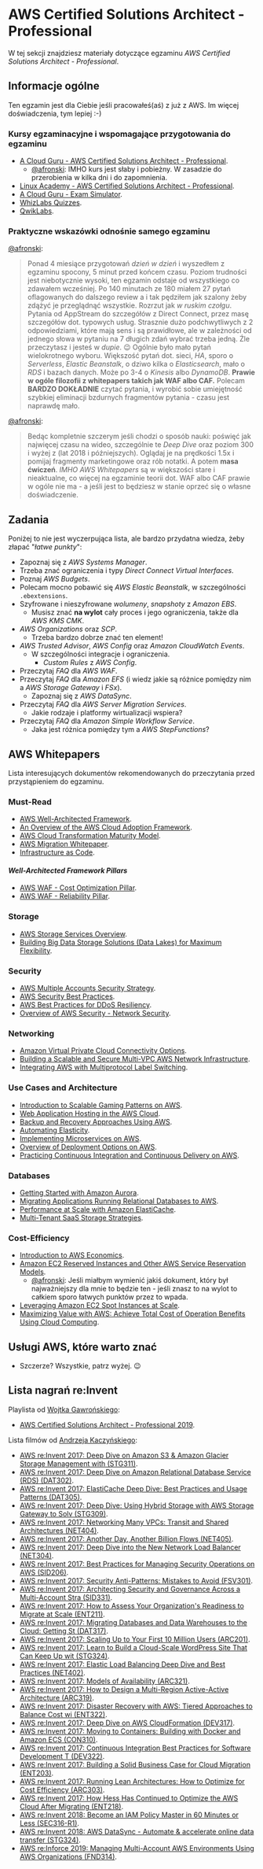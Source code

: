 # AWS Certified Solutions Architect - Professional

W tej sekcji znajdziesz materiały dotyczące egzaminu *AWS Certified Solutions Architect - Professional*.

## Informacje ogólne

Ten egzamin jest dla Ciebie jeśli pracowałeś(aś) z już z AWS. Im więcej doświadczenia, tym lepiej :-)

### Kursy egzaminacyjne i wspomagające przygotowania do egzaminu

- [A Cloud Guru - AWS Certified Solutions Architect - Professional](https://acloud.guru/learn/aws-certified-solutions-architect-professional).
  - [@afronski](https://github.com/afronski): IMHO kurs jest słaby i pobieżny. W zasadzie do przerobienia w kilka dni i do zapomnienia.
- [Linux Academy - AWS Certified Solutions Architect - Professional](https://linuxacademy.com/course/aws-certified-solutions-architect-professional-2018/).
- [A Cloud Guru - Exam Simulator](https://acloud.guru/exam-simulator).
- [WhizLabs Quizzes](https://www.whizlabs.com/aws-solutions-architect-professional/).
- [QwikLabs](https://www.qwiklabs.com/).

### Praktyczne wskazówki odnośnie samego egzaminu

[@afronski](https://github.com/afronski):

> Ponad 4 miesiące przygotowań *dzień w dzień* i wyszedłem z egzaminu spocony, 5 minut przed końcem czasu. Poziom trudności jest niebotycznie wysoki, ten egzamin odstaje od wszystkiego co zdawałem wcześniej. Po 140 minutach ze 180 miałem 27 pytań oflagowanych do dalszego review a i tak pędziłem jak szalony żeby zdążyć je przeglądnąć wszystkie. Rozrzut jak *w ruskim czołgu*. Pytania od AppStream do szczegółów z Direct Connect, przez masę szczegółów dot. typowych usług. Strasznie dużo podchwytliwych z 2 odpowiedziami, które mają sens i są prawidłowe, ale w zależności od jednego słowa w pytaniu na 7 długich zdań wybrać trzeba jedną. Źle przeczytasz i jesteś w *dupie*. :wink: Ogólnie było mało pytań wielokrotnego wyboru. Większość pytań dot. sieci, *HA*, sporo o *Serverless*, *Elastic Beanstalk*, o dziwo kilka o *Elasticsearch*, mało o *RDS* i bazach danych. Może po 3-4 o *Kinesis* albo *DynamoDB*. **Prawie w ogóle filozofii z whitepapers takich jak WAF albo CAF.** Polecam **BARDZO DOKŁADNIE** czytać pytania, i wyrobić sobie umiejętność szybkiej eliminacji bzdurnych fragmentów pytania - czasu jest naprawdę mało.

[@afronski](https://github.com/afronski):

> Bedąc kompletnie szczerym jeśli chodzi o sposób nauki: poświęć jak najwięcej czasu na wideo, szczególnie te *Deep Dive* oraz poziom 300 i wyżej z (lat 2018 i późniejszych). Oglądaj je na prędkości 1.5x i pomijaj fragmenty marketingowe oraz rób notatki. A potem **masa ćwiczeń**. *IMHO* *AWS Whitepapers* są w większości stare i nieaktualne, co więcej na egzaminie teorii dot. WAF albo CAF prawie w ogóle nie ma - a jeśli jest to będziesz w stanie oprzeć się o własne doświadczenie.

## Zadania

Poniżej to nie jest wyczerpująca lista, ale bardzo przydatna wiedza, żeby złapać "*łatwe punkty*":

- Zapoznaj się z *AWS Systems Manager*.
- Trzeba znać ograniczenia i typy *Direct Connect Virtual Interfaces*.
- Poznaj *AWS Budgets*.
- Polecam mocno pobawić się *AWS Elastic Beanstalk*, w szczególności `.ebextensions`.
- Szyfrowane i nieszyfrowane *wolumeny*, *snapshoty* z *Amazon EBS*.
  - Musisz znać **na wylot** cały proces i jego ograniczenia, także dla *AWS KMS CMK*.
- *AWS Organizations* oraz *SCP*.
  - Trzeba bardzo dobrze znać ten element!
- *AWS Trusted Advisor*, *AWS Config* oraz *Amazon CloudWatch Events*.
  - W szczególności integracje i ograniczenia.
    - *Custom Rules* z *AWS Config*.
- Przeczytaj *FAQ* dla *AWS WAF*.
- Przeczytaj *FAQ* dla *Amazon EFS* (i wiedz jakie są różnice pomiędzy nim a *AWS Storage Gateway* i *FSx*).
  - Zapoznaj się z *AWS DataSync*.
- Przeczytaj *FAQ* dla *AWS Server Migration Services*.
  - Jakie rodzaje i platformy wirtualizacji wspiera?
- Przeczytaj *FAQ* dla *Amazon Simple Workflow Service*.
  - Jaka jest różnica pomiędzy tym a *AWS StepFunctions*?

## AWS Whitepapers

Lista interesujących dokumentów rekomendowanych do przeczytania przed przystąpieniem do egzaminu.

### **Must-Read**

- [AWS Well-Architected Framework](https://d1.awsstatic.com/whitepapers/architecture/AWS_Well-Architected_Framework.pdf).
- [An Overview of the AWS Cloud Adoption Framework](https://d1.awsstatic.com/whitepapers/aws_cloud_adoption_framework.pdf).
- [AWS Cloud Transformation Maturity Model](https://d1.awsstatic.com/whitepapers/AWS-Cloud-Transformation-Maturity-Model.pdf).
- [AWS Migration Whitepaper](https://d1.awsstatic.com/whitepapers/Migration/aws-migration-whitepaper.pdf).
- [Infrastructure as Code](https://d1.awsstatic.com/whitepapers/DevOps/infrastructure-as-code.pdf).

#### *Well-Architected Framework Pillars*

- [AWS WAF - Cost Optimization Pillar](https://d1.awsstatic.com/whitepapers/architecture/AWS-Cost-Optimization-Pillar.pdf).
- [AWS WAF - Reliability Pillar](https://d1.awsstatic.com/whitepapers/architecture/AWS-Reliability-Pillar.pdf).

### Storage

- [AWS Storage Services Overview](https://d1.awsstatic.com/whitepapers/AWS%20Storage%20Services%20Whitepaper-v9.pdf).
- [Building Big Data Storage Solutions (Data Lakes) for Maximum Flexibility](https://d1.awsstatic.com/whitepapers/Storage/data-lake-on-aws.pdf).

### Security

- [AWS Multiple Accounts Security Strategy](https://d0.awsstatic.com/aws-answers/AWS_Multi_Account_Security_Strategy.pdf).
- [AWS Security Best Practices](https://d1.awsstatic.com/whitepapers/Security/AWS_Security_Best_Practices.pdf).
- [AWS Best Practices for DDoS Resiliency](https://d1.awsstatic.com/whitepapers/Security/DDoS_White_Paper.pdf).
- [Overview of AWS Security - Network Security](https://d1.awsstatic.com/whitepapers/Security/Networking_Security_Whitepaper.pdf).

### Networking

- [Amazon Virtual Private Cloud Connectivity Options](https://d1.awsstatic.com/whitepapers/aws-amazon-vpc-connectivity-options.pdf).
- [Building a Scalable and Secure Multi-VPC AWS Network Infrastructure](https://d1.awsstatic.com/whitepapers/building-a-scalable-and-secure-multi-vpc-aws-network-infrastructure.pdf).
- [Integrating AWS with Multiprotocol Label Switching](https://d1.awsstatic.com/whitepapers/Networking/integrating-aws-with-multiprotocol-label-switching.pdf).

### Use Cases and Architecture

- [Introduction to Scalable Gaming Patterns on AWS](https://d1.awsstatic.com/whitepapers/aws-scalable-gaming-patterns.pdf).
- [Web Application Hosting in the AWS Cloud](https://d1.awsstatic.com/whitepapers/aws-web-hosting-best-practices.pdf).
- [Backup and Recovery Approaches Using AWS](https://d1.awsstatic.com/whitepapers/Storage/Backup_and_Recovery_Approaches_Using_AWS.pdf).
- [Automating Elasticity](https://d1.awsstatic.com/whitepapers/cost-optimization-automating-elasticity.pdf).
- [Implementing Microservices on AWS](https://d1.awsstatic.com/whitepapers/microservices-on-aws.pdf).
- [Overview of Deployment Options on AWS](https://d1.awsstatic.com/whitepapers/overview-of-deployment-options-on-aws.pdf).
- [Practicing Continuous Integration and Continuous Delivery on AWS](https://d1.awsstatic.com/whitepapers/DevOps/practicing-continuous-integration-continuous-delivery-on-AWS.pdf).

### Databases

- [Getting Started with Amazon Aurora](https://docs.aws.amazon.com/AmazonRDS/latest/AuroraUserGuide/aurora-ug.pdf#CHAP_GettingStartedAurora).
- [Migrating Applications Running Relational Databases to AWS](https://d1.awsstatic.com/whitepapers/Migration/migrating-applications-to-aws.pdf).
- [Performance at Scale with Amazon ElastiCache](https://d1.awsstatic.com/whitepapers/performance-at-scale-with-amazon-elasticache.pdf).
- [Multi-Tenant SaaS Storage Strategies](https://d1.awsstatic.com/whitepapers/Multi_Tenant_SaaS_Storage_Strategies.pdf).

### Cost-Efficiency

- [Introduction to AWS Economics](https://d1.awsstatic.com/whitepapers/introduction-to-aws-cloud-economics-final.pdf).
- [Amazon EC2 Reserved Instances and Other AWS Service Reservation Models](https://d1.awsstatic.com/whitepapers/cost-optimization-reservation-models.pdf).
  - [@afronski](https://github.com/afronski): Jeśli miałbym wymienić jakiś dokument, który był najważniejszy dla mnie to będzie ten - jeśli znasz to na wylot to całkiem sporo łatwych punktów przez to wpada.
- [Leveraging Amazon EC2 Spot Instances at Scale](https://d1.awsstatic.com/whitepapers/cost-optimization-leveraging-ec2-spot-instances.pdf).
- [Maximizing Value with AWS: Achieve Total Cost of Operation Benefits Using Cloud Computing](https://d1.awsstatic.com/whitepapers/total-cost-of-operation-benefits-using-aws.pdf).

## Usługi AWS, które warto znać

- Szczerze? Wszystkie, patrz wyżej. :wink:

## Lista nagrań re:Invent

Playlista od [Wojtka Gawrońskiego](https://github.com/afronski):

- [AWS Certified Solutions Architect - Professional 2019](https://www.youtube.com/playlist?list=PLCRlJJDoP5o8PxxCOPe3cZIw-4-uUAeV_).

Lista filmów od [Andrzeja Kaczyńskiego](https://github.com/andrewkaczynski):

- [AWS re:Invent 2017: Deep Dive on Amazon S3 & Amazon Glacier Storage Management with (STG311)](https://www.youtube.com/watch?v=SUWqDOnXeDw).
- [AWS re:Invent 2017: Deep Dive on Amazon Relational Database Service (RDS) (DAT302)](https://www.youtube.com/watch?v=TJxC-B9Q9tQ).
- [AWS re:Invent 2017: ElastiCache Deep Dive: Best Practices and Usage Patterns (DAT305)](https://www.youtube.com/watch?v=_YYBdsuUq2M).
- [AWS re:Invent 2017: Deep Dive: Using Hybrid Storage with AWS Storage Gateway to Solv (STG309)](https://www.youtube.com/watch?v=9wgaV70FeaM).
- [AWS re:Invent 2017: Networking Many VPCs: Transit and Shared Architectures (NET404)](https://www.youtube.com/watch?v=KGKrVO9xlqI).
- [AWS re:Invent 2017: Another Day, Another Billion Flows (NET405)](https://www.youtube.com/watch?v=8gc2DgBqo9U).
- [AWS re:Invent 2017: Deep Dive into the New Network Load Balancer (NET304)](https://www.youtube.com/watch?v=z0FBGIT1Ub4).
- [AWS re:Invent 2017: Best Practices for Managing Security Operations on AWS (SID206)](https://www.youtube.com/watch?v=gjrcoK8T3To).
- [AWS re:Invent 2017: Security Anti-Patterns: Mistakes to Avoid (FSV301)](https://www.youtube.com/watch?v=tzJmE_Jlas0).
- [AWS re:Invent 2017: Architecting Security and Governance Across a Multi-Account Stra (SID331)](https://www.youtube.com/watch?v=71fD8Oenwxc).
- [AWS re:Invent 2017: How to Assess Your Organization's Readiness to Migrate at Scale (ENT211)](https://www.youtube.com/watch?v=id-PY0GBHXA).
- [AWS re:Invent 2017: Migrating Databases and Data Warehouses to the Cloud: Getting St (DAT317)](https://www.youtube.com/watch?v=Y33TviLMBFY).
- [AWS re:Invent 2017: Scaling Up to Your First 10 Million Users (ARC201)](https://www.youtube.com/watch?v=w95murBkYmU).
- [AWS re:Invent 2017: Learn to Build a Cloud-Scale WordPress Site That Can Keep Up wit (STG324)](https://www.youtube.com/watch?v=dPdac4LL884).
- [AWS re:Invent 2017: Elastic Load Balancing Deep Dive and Best Practices (NET402)](https://www.youtube.com/watch?v=9TwkMMogojY).
- [AWS re:Invent 2017: Models of Availability (ARC321)](https://www.youtube.com/watch?v=xc_PZ5OPXcc).
- [AWS re:Invent 2017: How to Design a Multi-Region Active-Active Architecture (ARC319)](https://www.youtube.com/watch?v=RMrfzR4zyM4).
- [AWS re:Invent 2017: Disaster Recovery with AWS: Tiered Approaches to Balance Cost wi (ENT322)](https://www.youtube.com/watch?v=a7EMou07hRc).
- [AWS re:Invent 2017: Deep Dive on AWS CloudFormation (DEV317)](https://www.youtube.com/watch?v=01hy48R9Kr8).
- [AWS re:Invent 2017: Moving to Containers: Building with Docker and Amazon ECS (CON310)](https://www.youtube.com/watch?v=Qik9LBktjgs).
- [AWS re:Invent 2017: Continuous Integration Best Practices for Software Development T (DEV322)](https://www.youtube.com/watch?v=GEPJ7Lo346A).
- [AWS re:Invent 2017: Building a Solid Business Case for Cloud Migration (ENT203)](https://www.youtube.com/watch?v=CcspJkc7zqg).
- [AWS re:Invent 2017: Running Lean Architectures: How to Optimize for Cost Efficiency (ARC303)](https://www.youtube.com/watch?v=XQFweGjK_-o).
- [AWS re:Invent 2017: How Hess Has Continued to Optimize the AWS Cloud After Migrating (ENT218)](https://www.youtube.com/watch?v=1Z4BfRj2FiU).
- [AWS re:Invent 2018: Become an IAM Policy Master in 60 Minutes or Less (SEC316-R1)](https://www.youtube.com/watch?v=YQsK4MtsELU).
- [AWS re:Invent 2018: AWS DataSync - Automate & accelerate online data transfer (STG324)](https://www.youtube.com/watch?v=PA3PuU3beFI).
- [AWS re:Inforce 2019: Managing Multi-Account AWS Environments Using AWS Organizations (FND314)](https://www.youtube.com/watch?v=fxo67UeeN1A).
